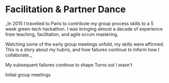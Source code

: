 # Facilitation & Partner Dance

_In 2015 I travelled to Paris to contribute my group process skills to a 5 week green-tech hackathon.
I was bringing almost a decade of experience from teaching, facilitation, and agile scrum mastering.

Watching some of the early group meetings unfold, my skills were affirmed.
This is a story about my hubris, and how failures continue to inform how I collaborate._

My subsequent failures continue to shape 
Turns out I wasn't

Initial group meetings 

